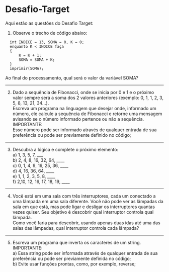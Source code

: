 # Desafio-Target

Aqui estão as questões do Desafio Target:

1) Observe o trecho de código abaixo: 
  ```
 	int INDICE = 13, SOMA = 0, K = 0; 
 	enquanto K < INDICE faça 
	{ 
		K = K + 1; 
		SOMA = SOMA + K; 
	} 
 	imprimir(SOMA);
``` 
Ao final do processamento, qual será o valor da variável SOMA? 

----

2) Dado a sequência de Fibonacci, onde se inicia por 0 e 1 e o próximo valor sempre será a soma dos 2 valores anteriores (exemplo: 0, 1, 1, 2, 3, 5, 8, 13, 21, 34...).<br />
Escreva um programa na linguagem que desejar onde, informado um número, ele calcule a sequência de Fibonacci e retorne uma mensagem avisando se o número informado pertence ou não a sequência.<br /> 
IMPORTANTE:<br />
Esse número pode ser informado através de qualquer entrada de sua preferência ou pode ser previamente definido no código; 

----
  
3) Descubra a lógica e complete o próximo elemento:  
a) 1, 3, 5, 7, ___  
b) 2, 4, 8, 16, 32, 64, ____  
c) 0, 1, 4, 9, 16, 25, 36, ____  
d) 4, 16, 36, 64, ____  
e) 1, 1, 2, 3, 5, 8, ____  
f) 2,10, 12, 16, 17, 18, 19, ____  

----
   
4) Você está em uma sala com três interruptores, cada um conectado a uma lâmpada em uma sala diferente. Você não pode ver as lâmpadas da sala em que está, mas pode ligar e desligar os interruptores quantas vezes quiser. Seu objetivo é descobrir qual interruptor controla qual lâmpada.<br />
Como você faria para descobrir, usando apenas duas idas até uma das salas das lâmpadas, qual interruptor controla cada lâmpada?  

----

5) Escreva um programa que inverta os caracteres de um string.<br />
IMPORTANTE:<br />
	a) Essa string pode ser informada através de qualquer entrada de sua preferência ou pode ser previamente definida no código;<br />
	b) Evite usar funções prontas, como, por exemplo, reverse; 
